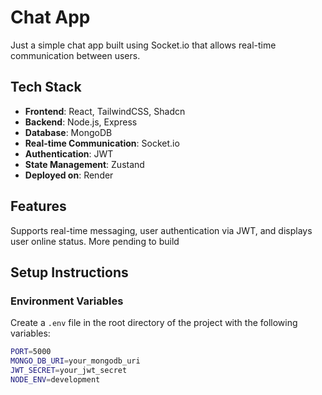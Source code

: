 # Chat App

Just a simple chat app built using Socket.io that allows real-time communication between users.

## Tech Stack

- **Frontend**: React, TailwindCSS, Shadcn
- **Backend**: Node.js, Express
- **Database**: MongoDB
- **Real-time Communication**: Socket.io
- **Authentication**: JWT
- **State Management**: Zustand
- **Deployed on**: Render

## Features

Supports real-time messaging, user authentication via JWT, and displays user online status. More pending to build

## Setup Instructions

### Environment Variables

Create a `.env` file in the root directory of the project with the following variables:

```bash
PORT=5000
MONGO_DB_URI=your_mongodb_uri
JWT_SECRET=your_jwt_secret
NODE_ENV=development
```
